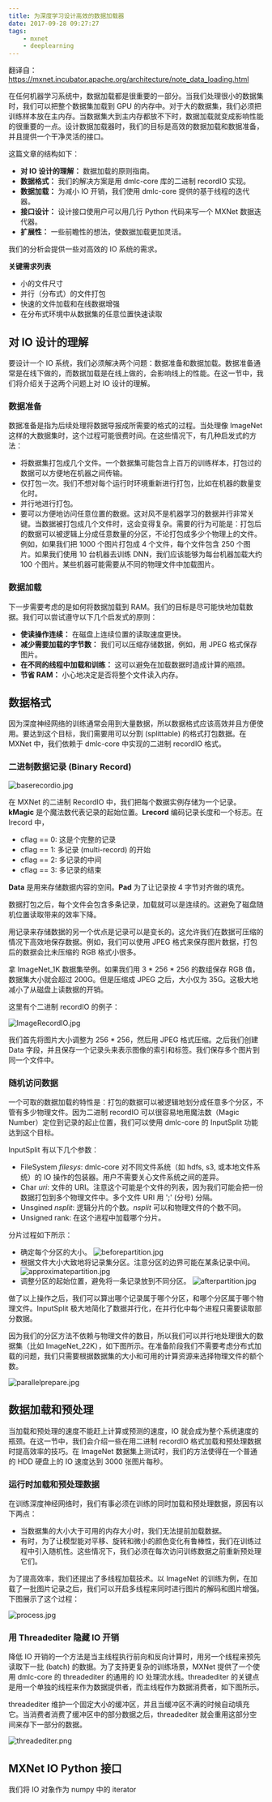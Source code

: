 ```yaml
---
title: 为深度学习设计高效的数据加载器
date: 2017-09-28 09:27:27
tags:
    - mxnet
    - deeplearning
---
```


翻译自：https://mxnet.incubator.apache.org/architecture/note_data_loading.html

在任何机器学习系统中，数据加载都是很重要的一部分。当我们处理很小的数据集时，我们可以把整个数据集加载到 GPU 的内存中。对于大的数据集，我们必须把训练样本放在主内存。当数据集大到主内存都放不下时，数据加载就变成影响性能的很重要的一点。设计数据加载器时，我们的目标是高效的数据加载和数据准备，并且提供一个干净灵活的接口。

<!--more-->

这篇文章的结构如下：

  * **对 IO 设计的理解：** 数据加载的原则指南。
  * **数据格式：** 我们的解决方案是用 dmlc-core 库的二进制 recordIO 实现。
  * **数据加载：** 为减小 IO 开销，我们使用 dmlc-core 提供的基于线程的迭代器。
  * **接口设计：** 设计接口使用户可以用几行 Python 代码来写一个 MXNet 数据迭代器。
  * **扩展性：** 一些前瞻性的想法，使数据加载更加灵活。

我们的分析会提供一些对高效的 IO 系统的需求。

**关键需求列表**

  * 小的文件尺寸
  * 并行（分布式）的文件打包
  * 快速的文件加载和在线数据增强
  * 在分布式环境中从数据集的任意位置快速读取

## 对 IO 设计的理解

要设计一个 IO 系统，我们必须解决两个问题：数据准备和数据加载。数据准备通常是在线下做的，而数据加载是在线上做的，会影响线上的性能。在这一节中，我们将介绍关于这两个问题上对 IO 设计的理解。

### 数据准备

数据准备是指为后续处理将数据导报成所需要的格式的过程。当处理像 ImageNet 这样的大数据集时，这个过程可能很费时间。在这些情况下，有几种启发式的方法：

  * 将数据集打包成几个文件。一个数据集可能包含上百万的训练样本，打包过的数据可以方便地在机器之间传输。
  * 仅打包一次。我们不想对每个运行时环境重新进行打包，比如在机器的数量变化时。
  * 并行地进行打包。
  * 要可以方便地访问任意位置的数据。这对风不是机器学习的数据并行非常关键。当数据被打包成几个文件时，这会变得复杂。需要的行为可能是：打包后的数据可以被逻辑上分成任意数量的分区，不论打包成多少个物理上的文件。例如，如果我们把 1000 个图片打包成 4 个文件，每个文件包含 250 个图片。如果我们使用 10 台机器去训练 DNN，我们应该能够为每台机器加载大约 100 个图片。某些机器可能需要从不同的物理文件中加载图片。

### 数据加载

下一步需要考虑的是如何将数据加载到 RAM。我们的目标是尽可能快地加载数据。我们可以尝试遵守以下几个启发式的原则：

  * **使读操作连续：** 在磁盘上连续位置的读取速度更快。
  * **减少需要加载的字节数：** 我们可以压缩存储数据，例如，用 JPEG 格式保存图片。
  * **在不同的线程中加载和训练：** 这可以避免在加载数据时造成计算的瓶颈。
  * **节省 RAM：** 小心地决定是否将整个文件读入内存。

## 数据格式

因为深度神经网络的训练通常会用到大量数据，所以数据格式应该高效并且方便使用。要达到这个目标，我们需要用可以分割 (splittable) 的格式打包数据。在 MXNet 中，我们依赖于 dmlc-core 中实现的二进制 recordIO 格式。

### 二进制数据记录 (Binary Record)

![baserecordio.jpg](./baserecordio.jpg)

在 MXNet 的二进制 RecordIO 中，我们把每个数据实例存储为一个记录。**kMagic** 是个魔法数代表记录的起始位置。**Lrecord** 编码记录长度和一个标志。在 Irecord 中，

  * cflag == 0: 这是个完整的记录
  * cflag == 1: 多记录 (multi-record) 的开始
  * cflag == 2: 多记录的中间
  * cflag == 3: 多记录的结束

**Data** 是用来存储数据内容的空间。**Pad** 为了让记录按 4 字节对齐做的填充。

数据打包之后，每个文件会包含多条记录，加载就可以是连续的。这避免了磁盘随机位置读取带来的效率下降。

用记录来存储数据的另一个优点是记录可以是变长的。这允许我们在数据可压缩的情况下高效地保存数据。例如，我们可以使用 JPEG 格式来保存图片数据，打包后的数据会比未压缩的 RGB 格式小很多。

拿 ImageNet_1K 数据集举例。如果我们用 3 * 256 * 256 的数组保存 RGB 值，数据集大小就会超过 200G。但是压缩成 JPEG 之后，大小仅为 35G。这极大地减小了从磁盘上读数据的开销。

这里有个二进制 recordIO 的例子：

![ImageRecordIO.jpg](./ImageRecordIO.jpg)

我们首先将图片大小调整为 256 * 256，然后用 JPEG 格式压缩。之后我们创建 Data 字段，并且保存一个记录头来表示图像的索引和标签。我们保存多个图片到同一个文件中。

### 随机访问数据

一个可取的数据加载的特性是：打包的数据可以被逻辑地划分成任意多个分区，不管有多少物理文件。因为二进制 recordIO 可以很容易地用魔法数（Magic Number）定位到记录的起止位置，我们可以使用 dmlc-core 的 InputSplit 功能达到这个目标。

InputSplit 有以下几个参数：

  * FileSystem _filesys_: dmlc-core 对不同文件系统（如 hdfs, s3, 或本地文件系统）的 IO 操作的包装器。用户不需要关心文件系统之间的差异。
  * Char _uri_: 文件的 URI。注意这个可能是个文件的列表，因为我们可能会把一份数据打包到多个物理文件中。多个文件 URI 用 ';' (分号) 分隔。
  * Unsgined _nsplit_: 逻辑分片的个数。_nsplit_ 可以和物理文件的个数不同。
  * Unsigned rank: 在这个进程中加载哪个分片。

分片过程如下所示：

 * 确定每个分区的大小。
 ![beforepartition.jpg](./beforepartition.jpg)
 * 根据文件大小大致地将记录集分区。注意分区的边界可能在某条记录中间。
 ![approximatepartition.jpg](./approximatepartition.jpg)
 * 调整分区的起始位置，避免将一条记录放到不同分区。
 ![afterpartition.jpg](./afterpartition.jpg)

做了以上操作之后，我们可以算出哪个记录属于哪个分区，和哪个分区属于哪个物理文件。InputSplit 极大地简化了数据并行化，在并行化中每个进程只需要读取部分数据。

因为我们的分区方法不依赖与物理文件的数目，所以我们可以并行地处理很大的数据集（比如 ImageNet_22K），如下图所示。在准备阶段我们不需要考虑分布式加载的问题，我们只需要根据数据集的大小和可用的计算资源来选择物理文件的额个数。

![parallelprepare.jpg](./parallelprepare.jpg)

## 数据加载和预处理

当加载和预处理的速度不能赶上计算或预测的速度，IO 就会成为整个系统速度的瓶颈。在这一节中，我们会介绍一些在用二进制 recordIO 格式加载和预处理数据时提高效率的技巧。在 ImageNet 数据集上测试时，我们的方法使得在一个普通的 HDD 硬盘上的 IO 速度达到 3000 张图片每秒。

### 运行时加载和预处理数据

在训练深度神经网络时，我们有事必须在训练的同时加载和预处理数据，原因有以下两点：

  * 当数据集的大小大于可用的内存大小时，我们无法提前加载数据。
  * 有时，为了让模型能对平移、旋转和微小的颜色变化有鲁棒性，我们在训练过程中引入随机性。这些情况下，我们必须在每次访问训练数据之前重新预处理它们。

为了提高效率，我们还提出了多线程加载技术。以 ImageNet 的训练为例，在加载了一批图片记录之后，我们可以开启多线程来同时进行图片的解码和图片增强。下图展示了这个过程：

![process.jpg](./process.jpg)

### 用 Threadediter 隐藏 IO 开销

降低 IO 开销的一个方法是当主线程执行前向和反向计算时，用另一个线程来预先读取下一批 (batch) 的数据。为了支持更复杂的训练场景，MXNet 提供了一个使用 dmlc-core 的 threadediter 的通用的 IO 处理流水线。threadediter 的关键点是用一个单独的线程来作为数据提供者，而主线程作为数据消费者，如下图所示。

threadediter 维护一个固定大小的缓冲区，并且当缓冲区不满的时候自动填充它。当消费者消费了缓冲区中的部分数据之后，threadediter 就会重用这部分空间来存下一部分的数据。

![threadediter.png](./threadediter.png)

## MXNet IO Python 接口

我们将 IO 对象作为 numpy 中的 iterator
